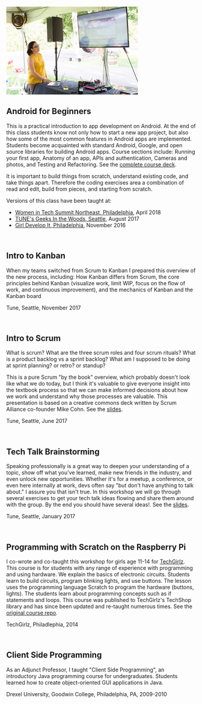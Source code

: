 ![feature image right](images/audrey_gitw_teaching_left.jpg)

## Android for Beginners

This is a practical introduction to app development on Android. At the end of this class students know not only how to start a new app project, but also how some of the most common features in Android apps are implemented. Students become acquainted with standard Android, Google, and open source libraries for building Android apps. Course sections include: Running your first app, Anatomy of an app, APIs and authentication, Cameras and photos, and Testing and Refactoring. See the [complete course deck](http://audreytroutt.com/android-beginners/#/).

It is important to build things from scratch, understand existing code, and take things apart. Therefore the coding exercises area a combination of read and edit, build from pieces, and starting from scratch.

Versions of this class have been taught at:

*   [Women in Tech Summit Northeast, Philadelphia](https://womenintechsummit.net/intro-to-android-development/), April 2018
*   [TUNE's Geeks In the Woods, Seattle](https://www.tune.com/blog/geeks-woods-tunes-developer-retreat/), August 2017
*   [Girl Develop It, Philadelphia](https://www.meetup.com/Girl-Develop-It-Philadelphia/events/234942405/), November 2016

<br>

## Intro to Kanban

When my teams switched from Scrum to Kanban I prepared this overview of the new process, including: How Kanban differs from Scrum, the core principles behind Kanban (visualize work, limit WIP, focus on the flow of work, and continuous improvement), and the mechanics of Kanban and the Kanban board

Tune, Seattle, November 2017

<br>

## Intro to Scrum

What is scrum? What are the three scrum roles and four scrum rituals? What is a product backlog vs a sprint backlog? What am I supposed to be doing at sprint planning? or retro? or standup?

This is a pure Scrum "by the book" overview, which probably doesn't look like what we do today, but I think it's valuable to give everyone insight into the textbook process so that we can make informed decisions about how we work and understand why those processes are valuable. This presentation is based on a creative commons deck written by Scrum Alliance co-founder Mike Cohn. See the [slides](https://speakerdeck.com/atroutt/intro-to-scrum-fork-from-mountain-goat).

Tune, Seattle, June 2017

<br>

## Tech Talk Brainstorming

Speaking professionally is a great way to deepen your understanding of a topic, show off what you've learned, make new friends in the industry, and even unlock new opportunities. Whether it's for a meetup, a conference, or even here internally at work, devs often say "but don't have anything to talk about." I assure you that isn't true. In this workshop we will go through several exercises to get your tech talk ideas flowing and share them around with the group. By the end you should have several ideas!. See the [slides](https://speakerdeck.com/atroutt/tech-talk-brainstorming).

Tune, Seattle, January 2017

<br>

## Programming with Scratch on the Raspberry Pi

I co-wrote and co-taught this workshop for girls age 11-14 for [TechGirlz](http://www.techgirlz.org/). This course is for students with any range of experience with programming and using hardware. We explain the basics of electronic circuits. Students learn to build circuits, program blinking lights, and use buttons. The lesson uses the programming language Scratch to program the hardware (buttons, lights). The students learn about programming concepts such as if statements and loops. This course was published to TechGirlz's TechShop library and has since been updated and re-taught numerous times. See the [original course repo](https://github.com/atroutt/scratch-pi).

TechGirlz, Philadlephia, 2014

<br>

## Client Side Programming

As an Adjunct Professor, I taught "Client Side Programming", an introductory Java programming course for undergraduates. Students learned how to create object-oriented GUI applications in Java.

Drexel University, Goodwin College, Philadelphia, PA, 2009-2010

<div class="clearfix"></div>
